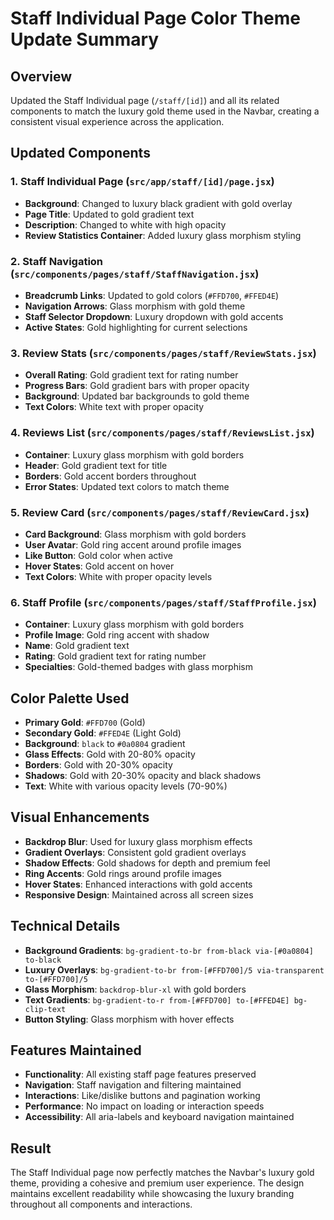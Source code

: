 # Staff Individual Page Color Theme Update Summary

## Overview
Updated the Staff Individual page (`/staff/[id]`) and all its related components to match the luxury gold theme used in the Navbar, creating a consistent visual experience across the application.

## Updated Components

### 1. Staff Individual Page (`src/app/staff/[id]/page.jsx`)
- **Background**: Changed to luxury black gradient with gold overlay
- **Page Title**: Updated to gold gradient text
- **Description**: Changed to white with high opacity
- **Review Statistics Container**: Added luxury glass morphism styling

### 2. Staff Navigation (`src/components/pages/staff/StaffNavigation.jsx`)
- **Breadcrumb Links**: Updated to gold colors (`#FFD700`, `#FFED4E`)
- **Navigation Arrows**: Glass morphism with gold theme
- **Staff Selector Dropdown**: Luxury dropdown with gold accents
- **Active States**: Gold highlighting for current selections

### 3. Review Stats (`src/components/pages/staff/ReviewStats.jsx`)
- **Overall Rating**: Gold gradient text for rating number
- **Progress Bars**: Gold gradient bars with proper opacity
- **Background**: Updated bar backgrounds to gold theme
- **Text Colors**: White text with proper opacity

### 4. Reviews List (`src/components/pages/staff/ReviewsList.jsx`)
- **Container**: Luxury glass morphism with gold borders
- **Header**: Gold gradient text for title
- **Borders**: Gold accent borders throughout
- **Error States**: Updated text colors to match theme

### 5. Review Card (`src/components/pages/staff/ReviewCard.jsx`)
- **Card Background**: Glass morphism with gold borders
- **User Avatar**: Gold ring accent around profile images
- **Like Button**: Gold color when active
- **Hover States**: Gold accent on hover
- **Text Colors**: White with proper opacity levels

### 6. Staff Profile (`src/components/pages/staff/StaffProfile.jsx`)
- **Container**: Luxury glass morphism with gold borders
- **Profile Image**: Gold ring accent with shadow
- **Name**: Gold gradient text
- **Rating**: Gold gradient text for rating number
- **Specialties**: Gold-themed badges with glass morphism

## Color Palette Used
- **Primary Gold**: `#FFD700` (Gold)
- **Secondary Gold**: `#FFED4E` (Light Gold)
- **Background**: `black` to `#0a0804` gradient
- **Glass Effects**: Gold with 20-80% opacity
- **Borders**: Gold with 20-30% opacity
- **Shadows**: Gold with 20-30% opacity and black shadows
- **Text**: White with various opacity levels (70-90%)

## Visual Enhancements
- **Backdrop Blur**: Used for luxury glass morphism effects
- **Gradient Overlays**: Consistent gold gradient overlays
- **Shadow Effects**: Gold shadows for depth and premium feel
- **Ring Accents**: Gold rings around profile images
- **Hover States**: Enhanced interactions with gold accents
- **Responsive Design**: Maintained across all screen sizes

## Technical Details
- **Background Gradients**: `bg-gradient-to-br from-black via-[#0a0804] to-black`
- **Luxury Overlays**: `bg-gradient-to-br from-[#FFD700]/5 via-transparent to-[#FFD700]/5`
- **Glass Morphism**: `backdrop-blur-xl` with gold borders
- **Text Gradients**: `bg-gradient-to-r from-[#FFD700] to-[#FFED4E] bg-clip-text`
- **Button Styling**: Glass morphism with hover effects

## Features Maintained
- **Functionality**: All existing staff page features preserved
- **Navigation**: Staff navigation and filtering maintained
- **Interactions**: Like/dislike buttons and pagination working
- **Performance**: No impact on loading or interaction speeds
- **Accessibility**: All aria-labels and keyboard navigation maintained

## Result
The Staff Individual page now perfectly matches the Navbar's luxury gold theme, providing a cohesive and premium user experience. The design maintains excellent readability while showcasing the luxury branding throughout all components and interactions.
